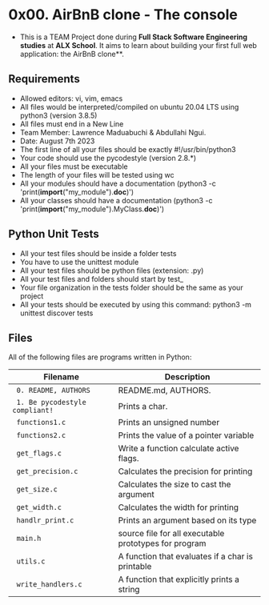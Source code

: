 # 0x00. AirBnB clone - The console

* This is a TEAM Project done during **Full Stack Software Engineering studies** at **ALX School**. It aims to learn about building your first full web application: the AirBnB clone**.

## Requirements
* Allowed editors: vi, vim, emacs
* All files would be interpreted/compiled on ubuntu 20.04 LTS using python3 (version 3.8.5)
* All files must end in a New Line
* Team Member: Lawrence Maduabuchi & Abdullahi Ngui.
* Date: August 7th 2023
* The first line of all your files should be exactly #!/usr/bin/python3
* Your code should use the pycodestyle (version 2.8.*)
* All your files must be executable
* The length of your files will be tested using wc
* All your modules should have a documentation (python3 -c 'print(__import__("my_module").__doc__)')
* All your classes should have a documentation (python3 -c 'print(__import__("my_module").MyClass.__doc__)')

## Python Unit Tests
* All your test files should be inside a folder tests
* You have to use the unittest module
* All your test files should be python files (extension: .py)
* All your test files and folders should start by test_
* Your file organization in the tests folder should be the same as your project
* All your tests should be executed by using this command: python3 -m unittest discover tests

## Files
All of the following files are programs written in Python:

| Filename | Description |
| -------- | ----------- |
| ` 0. README, AUTHORS` | README.md, AUTHORS.|
| ` 1. Be pycodestyle compliant!` | Prints a char.|
| ` functions1.c` | Prints an unsigned number|
| ` functions2.c` | Prints the value of a pointer variable|
| ` get_flags.c` | Write a function calculate active flags.|
| ` get_precision.c` | Calculates the precision for printing |
| ` get_size.c` | Calculates the size to cast the argument |
| ` get_width.c` | Calculates the width for printing |
| ` handlr_print.c` | Prints an argument based on its type |
| ` main.h` | source file for all executable prototypes for program|
| ` utils.c` | A function that evaluates if a char is printable|
| ` write_handlers.c` | A function that explicitly prints a string |
